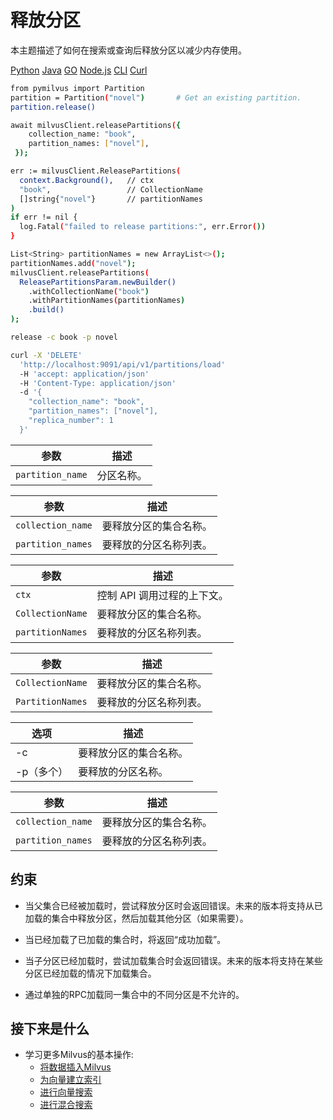 释放分区
====

本主题描述了如何在搜索或查询后释放分区以减少内存使用。

[Python](#python) 
[Java](#java)
[GO](#go)
[Node.js](#javascript)
[CLI](#shell)
[Curl](#curl)

```bash
from pymilvus import Partition
partition = Partition("novel")       # Get an existing partition.
partition.release()

```

```bash
await milvusClient.releasePartitions({
    collection_name: "book",
    partition_names: ["novel"],
 });

```

```bash
err := milvusClient.ReleasePartitions(
  context.Background(),   // ctx
  "book",                 // CollectionName
  []string{"novel"}       // partitionNames
)
if err != nil {
  log.Fatal("failed to release partitions:", err.Error())
}

```

```bash
List<String> partitionNames = new ArrayList<>();
partitionNames.add("novel");
milvusClient.releasePartitions(
  ReleasePartitionsParam.newBuilder()
    .withCollectionName("book")
    .withPartitionNames(partitionNames)
    .build()
);

```

```bash
release -c book -p novel

```

```bash
curl -X 'DELETE' 
  'http://localhost:9091/api/v1/partitions/load' 
  -H 'accept: application/json' 
  -H 'Content-Type: application/json' 
  -d '{
    "collection_name": "book",
    "partition_names": ["novel"],
    "replica_number": 1
  }'

```
| 参数 | 描述 |
| --- | --- |
| `partition_name` | 分区名称。 |

| 参数 | 描述 |
| --- | --- |
| `collection_name` | 要释放分区的集合名称。 |
| `partition_names` | 要释放的分区名称列表。 |

| 参数 | 描述 |
| --- | --- |
| `ctx` | 控制 API 调用过程的上下文。 |
| `CollectionName` | 要释放分区的集合名称。 |
| `partitionNames` | 要释放的分区名称列表。 |

| 参数 | 描述 |
| --- | --- |
| `CollectionName` | 要释放分区的集合名称。 |
| `PartitionNames` | 要释放的分区名称列表。 |

| 选项 | 描述 |
| --- | --- |
| -c | 要释放分区的集合名称。 |
| -p（多个） | 要释放的分区名称。 |

| 参数 | 描述 |
| --- | --- |
| `collection_name` | 要释放分区的集合名称。 |
| `partition_names` | 要释放的分区名称列表。 |

约束
--

* 当父集合已经被加载时，尝试释放分区时会返回错误。未来的版本将支持从已加载的集合中释放分区，然后加载其他分区（如果需要）。

* 当已经加载了已加载的集合时，将返回“成功加载”。

* 当子分区已经加载时，尝试加载集合时会返回错误。未来的版本将支持在某些分区已经加载的情况下加载集合。

* 通过单独的RPC加载同一集合中的不同分区是不允许的。

接下来是什么
------

* 学习更多Milvus的基本操作:
	+ [将数据插入Milvus](insert_data.md)
	+ [为向量建立索引](build_index.md)
	+ [进行向量搜索](search.md)
	+ [进行混合搜索](hybridsearch.md)

